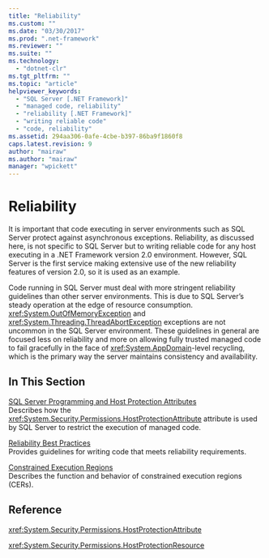 ```yaml
---
title: "Reliability"
ms.custom: ""
ms.date: "03/30/2017"
ms.prod: ".net-framework"
ms.reviewer: ""
ms.suite: ""
ms.technology: 
  - "dotnet-clr"
ms.tgt_pltfrm: ""
ms.topic: "article"
helpviewer_keywords: 
  - "SQL Server [.NET Framework]"
  - "managed code, reliability"
  - "reliability [.NET Framework]"
  - "writing reliable code"
  - "code, reliability"
ms.assetid: 294aa306-0afe-4cbe-b397-86ba9f1860f8
caps.latest.revision: 9
author: "mairaw"
ms.author: "mairaw"
manager: "wpickett"
---
```

# Reliability
It is important that code executing in server environments such as SQL Server protect against asynchronous exceptions. Reliability, as discussed here, is not specific to SQL Server but to writing reliable code for any host executing in a .NET Framework version 2.0 environment. However, SQL Server is the first service making extensive use of the new reliability features of version 2.0, so it is used as an example.  
  
 Code running in SQL Server must deal with more stringent reliability guidelines than other server environments. This is due to SQL Server’s steady operation at the edge of resource consumption.  <xref:System.OutOfMemoryException> and <xref:System.Threading.ThreadAbortException> exceptions are not uncommon in the SQL Server environment. These guidelines in general are focused less on reliability and more on allowing fully trusted managed code to fail gracefully in the face of <xref:System.AppDomain>-level recycling, which is the primary way the server maintains consistency and availability.  
  
## In This Section  
 [SQL Server Programming and Host Protection Attributes](../../../docs/framework/performance/sql-server-programming-and-host-protection-attributes.md)  
 Describes how the <xref:System.Security.Permissions.HostProtectionAttribute> attribute is used by SQL Server to restrict the execution of managed code.  
  
 [Reliability Best Practices](../../../docs/framework/performance/reliability-best-practices.md)  
 Provides guidelines for writing code that meets reliability requirements.  
  
 [Constrained Execution Regions](../../../docs/framework/performance/constrained-execution-regions.md)  
 Describes the function and behavior of constrained execution regions (CERs).  
  
## Reference  
 <xref:System.Security.Permissions.HostProtectionAttribute>  
  
 <xref:System.Security.Permissions.HostProtectionResource>
